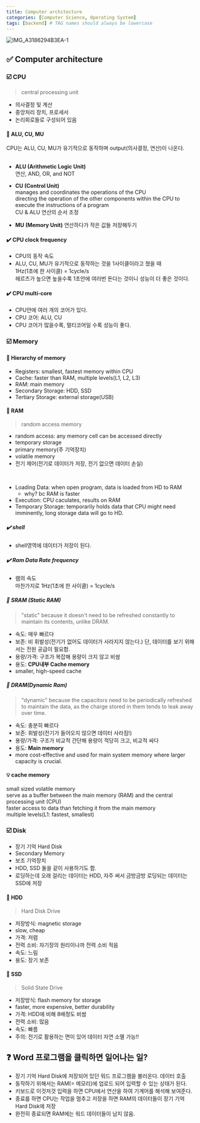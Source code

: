 ```yaml
---
title: Computer architecture
categories: [Computer Science, Operating System]
tags: [backend] # TAG names should always be lowercase
---
```


![IMG_A3186294B3EA-1](https://github.com/soheeparklee/personal_project_musicApp/assets/97790983/ca894f5f-c365-4e37-923f-55627b99a4fc)

## ✅ Computer architecture

### ☑️ CPU

> central processing unit

- 의사결정 및 계산
- 중앙처리 장치, 프로세서
- 논리회로들로 구성되어 있음

#### 📍 ALU, CU, MU

CPU는 ALU, CU, MU가 유기적으로 동작하며 output(의사결정, 연산)이 나온다.  
<br>

- **ALU (Arithmetic Logic Unit)**  
  연산, AND, OR, and NOT

- **CU (Control Unit)**  
  manages and coordinates the operations of the CPU  
  directing the operation of the other components within the CPU to execute the instructions of a program  
  CU & ALU 연산의 순서 조정

- **MU (Memory Unit)**
  연산하다가 작은 값들 저장해두기

#### ✔️ CPU clock frequency

- CPU의 동작 속도
- ALU, CU, MU가 유기적으로 동작하는 것을 1사이클이라고 쳤을 때  
  1Hz(1초에 한 사이클) = 1cycle/s  
  헤르츠가 높으면 높을수록 1초안에 여러번 돈다는 것이니 성능이 더 좋은 것이다.

#### ✔️ CPU multi-core

- CPU안에 여러 개의 코어가 있다.
- CPU 코어: ALU, CU
- CPU 코어가 많을수록, 멀티코어일 수록 성능이 좋다.

### ☑️ Memory

#### 📍 Hierarchy of memory

- Registers: smallest, fastest memory within CPU
- Cache: faster than RAM, multiple levels(L1, L2, L3)
- RAM: main memory
- Secondary Storage: HDD, SSD
- Tertiary Storage: external storage(USB)

#### 📍 RAM

> random access memory

- random access: any memory cell can be accessed directly
- temporary storage
- primary memory(주 기억장치)
- volatile memory
- 전기 제어(전기로 데이터가 저장, 전기 없으면 데이터 손실)

<br>

- Loading Data: when open program, data is loaded from HD to RAM
  - why? bc RAM is faster
- Execution: CPU caculates, results on RAM
- Temporary Storage: temporarily holds data that CPU might need imminently, long storage data will go to HD.

##### ✔️ shell

- shell영역에 데이터가 저장이 된다.

##### ✔️ Ram Data Rate frequency

- 램의 속도  
  마찬가지로 1Hz(1초에 한 사이클) = 1cycle/s

##### 📍 SRAM (Static RAM)

> "static" because it doesn't need to be refreshed constantly to maintain its contents, unlike DRAM.

- 속도: 매우 빠르다
- 보존: 비 휘발성(전기가 없어도 데이터가 사라지지 않는다.)
  단, 데이터를 보기 위해서는 전원 공급이 필요함.
- 용량/가격: 구조가 복잡해 용량이 크지 않고 비쌈
- 용도: **CPU내부 Cache memory**
- smaller, high-speed cache

##### 📍 DRAM(Dynamic Ram)

> "dynamic" because the capacitors need to be periodically refreshed to maintain the data, as the charge stored in them tends to leak away over time.

- 속도: 충분히 빠르다
- 보존: 휘발성(전기가 들어오지 않으면 데이터 사라짐!)
- 용량/가격: 구조가 비교적 간단해 용량이 적당히 크고, 비교적 싸다
- 용도: **Main memory**
- more cost-effective and used for main system memory where larger capacity is crucial.

#### 💡 cache memory

small sized volatile memory  
serve as a buffer between the main memory (RAM) and the central processing unit (CPU)  
faster access to data than fetching it from the main memory  
multiple levels(L1: fastest, smallest)

### ☑️ Disk

- 장기 기억 Hard Disk
- Secondary Memory
- 보조 기억장치
- HDD, SSD 둘을 같이 사용하기도 함.
- 로딩하는데 오래 걸리는 데이터는 HDD, 자주 써서 금방금방 로딩되는 데이터는 SSD에 저장

#### 📍 HDD

> Hard Disk Drive

- 저장방식: magnetic storage
- slow, cheap
- 가격: 저렴
- 전력 소비: 자기장의 원리이나까 전력 소비 적음
- 속도: 느림
- 용도: 장기 보존

#### 📍 SSD

> Solid State Drive

- 저장방식: flash memory for storage
- faster, more expensive, better durability
- 가격: HDD에 비해 8배정도 비쌈
- 전력 소비: 많음
- 속도: 빠름
- 주의: 전기로 활용하는 면이 있어 데이터 자연 소멸 가능!!

## ❓ Word 프로그램을 클릭하면 일어나는 일?

- 장기 기억 Hard Disk에 저장되어 있던 워드 프로그램을 불러온다. 데이터 호출
- 동작하기 위해서는 RAM(= 메모리)에 업로드 되어 입력할 수 있는 상태가 된다.
- 키보드로 이것저것 입력을 하면 CPU에서 연산을 하여 기계어를 해석해 보여준다.
- 종료를 하면 CPU는 작업을 멈추고 저장을 하면 RAM의 데이터들이 장기 기억 Hard Disk에 저장
- 완전히 종료되면 RAM에는 워드 데이터들이 남지 않음.
